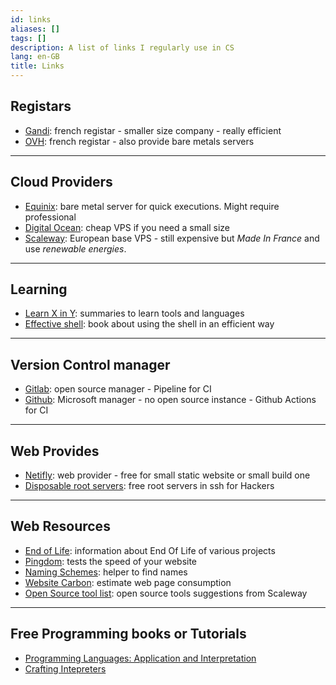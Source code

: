 ```yaml
---
id: links
aliases: []
tags: []
description: A list of links I regularly use in CS
lang: en-GB
title: Links
---
```


## Registars

- [Gandi](https://www.gandi.net/fr): french registar - smaller size company - really efficient
- [OVH](https://www.ovhcloud.com/fr/): french registar - also provide bare metals servers

---

## Cloud Providers

- [Equinix](https://console.equinix.com): bare metal server for quick executions. Might require professional 
- [Digital Ocean](https://cloud.digitalocean.com/): cheap VPS if you need a small size
- [Scaleway](https://console.scaleway.com/): European base VPS - still expensive but _Made In France_ and use _renewable energies_. 

---

## Learning

- [Learn X in Y](https://learnxinyminutes.com/): summaries to learn tools and languages
- [Effective shell](https://effective-shell.com/): book about using the shell in an efficient way

---

## Version Control manager

- [Gitlab](https://about.gitlab.com/): open source manager - Pipeline for CI
- [Github](https://github.com/): Microsoft manager - no open source instance - Github Actions for CI

---

## Web Provides

- [Netifly](https://app.netlify.com/): web provider - free for small static website or small build one
- [Disposable root servers](https://blog.thc.org/disposable-root-servers): free root servers in ssh for Hackers

---

## Web Resources

- [End of Life](https://endoflife.date/): information about End Of Life of various projects
- [Pingdom](https://tools.pingdom.com/): tests the speed of your website
- [Naming Schemes](https://namingschemes.com/): helper to find names
- [Website Carbon](https://www.websitecarbon.com/): estimate web page consumption
- [Open Source tool list](https://blog.scaleway.com/40-open-source-projects/?utm_source=linkedin&utm_medium=social&utm_term=&utm_content=&utm_campaign=default): open source tools suggestions from Scaleway

---

## Free Programming books or Tutorials

- [Programming Languages: Application and Interpretation](https://www.plai.org/3/2/PLAI%20Version%203.2.1%20electronic.pdf)
- [Crafting Intepreters](https://craftinginterpreters.com/)

